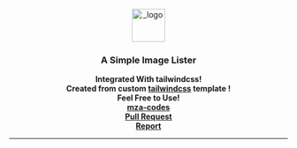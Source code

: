 <p align="center">
  <a href="#"><img src="https://github.com/mza-codes/tailwind-1/blob/7450e48a90bd4b8f97e395459bc8a12e7f79f68c/public/logo.png" width="60" alt="_logo" border="0"></a>
  <br />
  <h3 align="center">A Simple Image Lister</h3>

  <p align="center">
  <b> Integrated With tailwindcss! </b>
  <br />
    <b>Created from custom <a href="https://github.com/mza-codes/minimal-react/">tailwindcss</a> template !</b>
    <br />
    <b> Feel Free to Use!</b>
    <br />
    <a href="https://github.com/mza-codes/"><strong>mza-codes</strong></a>
    <br />
    <a href="https://github.com/mza-codes/tailwind-1/pulls/"><strong>Pull Request</strong></a>
    <br />
    <a href="https://github.com/mza-codes/tailwind-1/issues/"><strong>Report</strong></a>
  </p>
</p>

---
